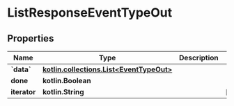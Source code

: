 
# ListResponseEventTypeOut

## Properties
Name | Type | Description | Notes
------------ | ------------- | ------------- | -------------
**&#x60;data&#x60;** | [**kotlin.collections.List&lt;EventTypeOut&gt;**](EventTypeOut.md) |  | 
**done** | **kotlin.Boolean** |  | 
**iterator** | **kotlin.String** |  |  [optional]



